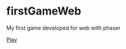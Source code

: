# firstGameWeb
My first game developed for web with phaser

[Play](https://fernandodantasfilho.github.io/firstGameWeb/)
